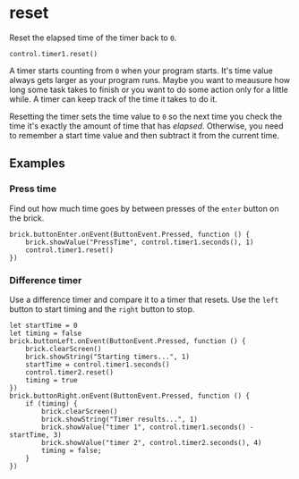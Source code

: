 # reset

Reset the elapsed time of the timer back to `0`.

```sig
control.timer1.reset()
```

A timer starts counting from `0` when your program starts. It's time value always gets larger as your program runs. Maybe you want to meausure how long some task takes to finish or you want to do some action  only for a little while. A timer can keep track of the time it takes to do it.

Resetting the timer sets the time value to `0` so the next time you check the time it's exactly the amount of time that has _elapsed_. Otherwise, you need to remember a start time value and then subtract it from the current time. 

## Examples

### Press time

Find out how much time goes by between presses of the `enter` button on the brick.

```blocks
brick.buttonEnter.onEvent(ButtonEvent.Pressed, function () {
    brick.showValue("PressTime", control.timer1.seconds(), 1)
    control.timer1.reset()
})
```

### Difference timer

Use a difference timer and compare it to a timer that resets. Use the ``left`` button to start timing and the ``right`` button to stop.

```blocks
let startTime = 0
let timing = false
brick.buttonLeft.onEvent(ButtonEvent.Pressed, function () {
    brick.clearScreen()
    brick.showString("Starting timers...", 1)
    startTime = control.timer1.seconds()
    control.timer2.reset()
    timing = true
})
brick.buttonRight.onEvent(ButtonEvent.Pressed, function () {
    if (timing) {
        brick.clearScreen()
        brick.showString("Timer results...", 1)
        brick.showValue("timer 1", control.timer1.seconds() - startTime, 3)
        brick.showValue("timer 2", control.timer2.seconds(), 4)
        timing = false;
    }
})
```